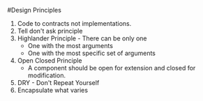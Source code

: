 #Design Principles

1. Code to contracts not implementations.
2. Tell don't ask principle
3. Highlander Principle - There can be only one
   * One with the most arguments
   * One with the most specific set of arguments
4. Open Closed Principle 
    - A component should be open for extension and closed for modification.
5. DRY - Don't Repeat Yourself
6. Encapsulate what varies

